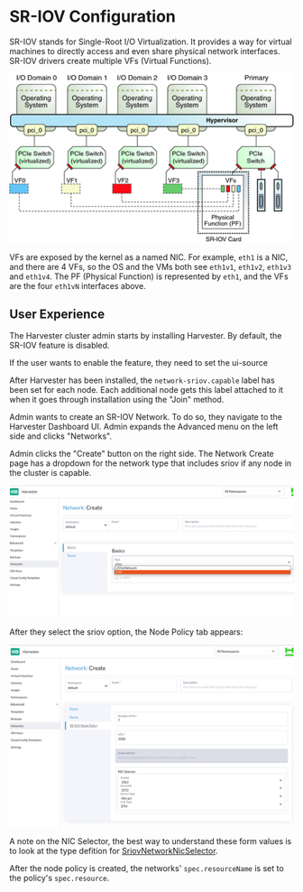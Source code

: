 # SR-IOV Configuration

SR-IOV stands for Single-Root I/O Virtualization. It provides a way for virtual machines to directly access and even share physical network interfaces. SR-IOV drivers create multiple VFs (Virtual Functions). 

![diagram explaining SR-IOV](20220614-sriov-configuration/VFs.png)

VFs are exposed by the kernel as a named NIC. For example, `eth1` is a NIC, and there are 4 VFs, so the OS and the VMs both see `eth1v1`, `eth1v2`, `eth1v3` and `eth1v4`. The PF (Physical Function) is represented by `eth1`, and the VFs are the four `eth1vN` interfaces above.

## User Experience

The Harvester cluster admin starts by installing Harvester. By default, the SR-IOV feature is disabled.

If the user wants to enable the feature, they need to set the ui-source

After Harvester has been installed, the `network-sriov.capable` label has been set for each node. Each additional node gets this label attached to it when it goes through installation using the "Join" method.

Admin wants to create an SR-IOV Network. To do so, they navigate to the Harvester Dashboard UI. Admin expands the Advanced menu on the left side and clicks "Networks".

Admin clicks the "Create" button on the right side. The Network Create page has a dropdown for the network type that includes sriov if any node in the cluster is capable.

![UI -> Advanced -> Networking -> Create button](20220614-sriov-configuration/sriov-ui-dropdown1.png)

After they select the sriov option, the Node Policy tab appears:

![UI -> Create Network -> SR-IOV Node Policy](20220614-sriov-configuration/sriov-ui-nodepolicy.png)

A note on the NIC Selector, the best way to understand these form values is to look at the type defition for [SriovNetworkNicSelector](https://github.com/openshift/sriov-network-operator/blob/dc0a8bda79f1405d09f2fe3619506f79bfe41f42/api/v1/sriovnetworknodepolicy_types.go#L59-L70). 

After the node policy is created, the networks' `spec.resourceName` is set to the policy's `spec.resource`.

